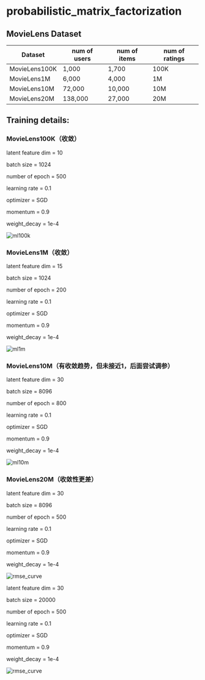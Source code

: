 # probabilistic_matrix_factorization

## MovieLens Dataset
| Dataset       | num of users | num of items | num of ratings |
|---------------|--------------|--------------|----------------|
| MovieLens100K |     1,000    |     1,700    |      100K      |
| MovieLens1M   |     6,000    |     4,000    |       1M       |
| MovieLens10M  |    72,000    |    10,000    |       10M      |
| MovieLens20M  |    138,000   |    27,000    |       20M      |

## Training details:
### MovieLens100K（收敛）
latent feature dim = 10

batch size = 1024

number of epoch = 500

learning rate = 0.1

optimizer = SGD

momentum = 0.9

weight_decay = 1e-4

![ml100k](https://user-images.githubusercontent.com/13879402/177429223-d873f447-fab6-4d56-9035-f95f642d0d5e.png)
### MovieLens1M（收敛）
latent feature dim = 15

batch size = 1024

number of epoch = 200

learning rate = 0.1

optimizer = SGD

momentum = 0.9

weight_decay = 1e-4

![ml1m](https://user-images.githubusercontent.com/13879402/177429312-a794f91c-41d4-4a92-bd67-b69df0872207.png)
### MovieLens10M（有收敛趋势，但未接近1，后面尝试调参）
latent feature dim = 30

batch size = 8096

number of epoch = 800

learning rate = 0.1

optimizer = SGD

momentum = 0.9

weight_decay = 1e-4

![ml10m](https://user-images.githubusercontent.com/13879402/178045191-9aa9ab97-bf5b-4c68-931f-5352e9ff99f4.png)

### MovieLens20M（收敛性更差）

latent feature dim = 30

batch size = 8096

number of epoch = 500

learning rate = 0.1

optimizer = SGD

momentum = 0.9

weight_decay = 1e-4

![rmse_curve](https://user-images.githubusercontent.com/13879402/178146622-7d4304b2-273a-4dbf-96dc-bf0d7f727672.png)

latent feature dim = 30

batch size = 20000

number of epoch = 500

learning rate = 0.1

optimizer = SGD

momentum = 0.9

weight_decay = 1e-4

![rmse_curve](https://user-images.githubusercontent.com/13879402/178113855-ae5e632b-add7-460d-a2bc-77ac10c1be21.png)
